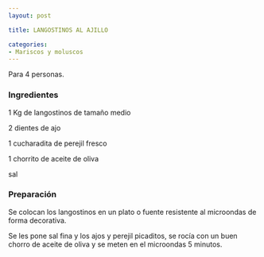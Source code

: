 ```yaml
---
layout: post

title: LANGOSTINOS AL AJILLO

categories:
- Mariscos y moluscos
---
```

Para 4 personas.

<h3>Ingredientes</h3>

1 Kg de langostinos de tamaño medio

2 dientes de ajo

1 cucharadita de perejil fresco

1 chorrito de aceite de oliva

sal

<h3>Preparación</h3>

Se colocan los langostinos en un plato o fuente resistente al microondas de forma decorativa.

Se les pone sal fina y los ajos y perejil picaditos, se rocía con un buen chorro de aceite de oliva y se meten en el microondas 5 minutos.